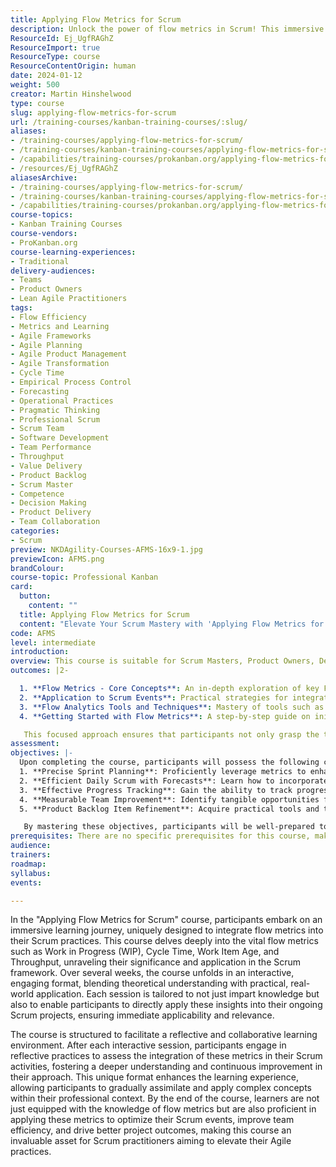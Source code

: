 ```yaml
---
title: Applying Flow Metrics for Scrum
description: Unlock the power of flow metrics in Scrum! This immersive course enhances your Agile practices, boosting team efficiency and project outcomes.
ResourceId: Ej_UgfRAGhZ
ResourceImport: true
ResourceType: course
ResourceContentOrigin: human
date: 2024-01-12
weight: 500
creator: Martin Hinshelwood
type: course
slug: applying-flow-metrics-for-scrum
url: /training-courses/kanban-training-courses/:slug/
aliases:
- /training-courses/applying-flow-metrics-for-scrum/
- /training-courses/kanban-training-courses/applying-flow-metrics-for-scrum/
- /capabilities/training-courses/prokanban.org/applying-flow-metrics-for-scrum/
- /resources/Ej_UgfRAGhZ
aliasesArchive:
- /training-courses/applying-flow-metrics-for-scrum/
- /training-courses/kanban-training-courses/applying-flow-metrics-for-scrum/
- /capabilities/training-courses/prokanban.org/applying-flow-metrics-for-scrum/
course-topics:
- Kanban Training Courses
course-vendors:
- ProKanban.org
course-learning-experiences:
- Traditional
delivery-audiences:
- Teams
- Product Owners
- Lean Agile Practitioners
tags:
- Flow Efficiency
- Metrics and Learning
- Agile Frameworks
- Agile Planning
- Agile Product Management
- Agile Transformation
- Cycle Time
- Empirical Process Control
- Forecasting
- Operational Practices
- Pragmatic Thinking
- Professional Scrum
- Scrum Team
- Software Development
- Team Performance
- Throughput
- Value Delivery
- Product Backlog
- Scrum Master
- Competence
- Decision Making
- Product Delivery
- Team Collaboration
categories:
- Scrum
preview: NKDAgility-Courses-AFMS-16x9-1.jpg
previewIcon: AFMS.png
brandColour: 
course-topic: Professional Kanban
card:
  button:
    content: ""
  title: Applying Flow Metrics for Scrum
  content: "Elevate Your Scrum Mastery with 'Applying Flow Metrics for Scrum': Transform your Agile practices with our immersive, hands-on course. Dive deep into the world of flow metrics and emerge with the skills to enhance your team's efficiency and delivery. Join us for a journey of practical learning and real-world application – it's time to turn data into action!"
code: AFMS
level: intermediate
introduction: 
overview: This course is suitable for Scrum Masters, Product Owners, Development Team Members, Agile Coaches, Leaders, Managers, Scrum Enthusiasts, and anyone interested in data-driven Scrum practices, aiming to optimize their Scrum processes through the application of flow metrics.
outcomes: |2-

  1. **Flow Metrics - Core Concepts**: An in-depth exploration of key Flow Metrics including Work in Progress (WIP), Work Item Age, Cycle Time, and Throughput. This section will cover the definitions, significance, and how each metric specifically impacts Scrum processes.
  2. **Application to Scrum Events**: Practical strategies for integrating Flow Metrics into various Scrum events. Detailed guidance on how to use these metrics for enhancing Sprint Planning, optimizing the Daily Scrum, adding value to Sprint Reviews, and making Sprint Retrospectives more effective.
  3. **Flow Analytics Tools and Techniques**: Mastery of tools such as Cumulative Flow Diagrams (CFDs), Scatterplots, and Monte Carlo simulations. This topic focuses on how to use these analytical tools to visually represent and analyze data, aiding in better decision-making and process improvement within Scrum.
  4. **Getting Started with Flow Metrics**: A step-by-step guide on initiating Flow Metrics in your Scrum team. This includes practical advice on what data is crucial, effective methods for data collection, and techniques for mining and interpreting this data to enhance Scrum practices.

   This focused approach ensures that participants not only grasp the theoretical aspects of Flow Metrics but also gain hands-on experience in applying these concepts effectively within their Scrum teams.
assessment: 
objectives: |-
  Upon completing the course, participants will possess the following capabilities: 
  1. **Precise Sprint Planning**: Proficiently leverage metrics to enhance the accuracy of Sprint Planning. Participants will acquire the skills to use data-driven insights to determine realistic Sprint goals and commitments, optimizing the team's workflow and delivery efficiency.
  2. **Efficient Daily Scrum with Forecasts**: Learn how to incorporate forecasts into the Daily Scrum, enabling better organization and prioritization of work in progress. Participants will be able to use forecasts to guide daily activities, ensuring smoother progress towards Sprint goals.
  3. **Effective Progress Tracking**: Gain the ability to track progress towards critical dates and deliverables with confidence. Participants will learn to use flow metrics to monitor project milestones and ensure that the team remains on track to meet project deadlines.
  4. **Measurable Team Improvement**: Identify tangible opportunities for measurable improvements within the Scrum team. Participants will be equipped with the knowledge and tools to analyze metrics and implement strategies that lead to enhanced team performance and outcomes.
  5. **Product Backlog Item Refinement**: Acquire practical tools and techniques for refining Product Backlog Items to increase workflow efficiency. Participants will learn how to optimize the flow of work items through effective backlog refinement practices, ultimately boosting productivity and delivery speed.

   By mastering these objectives, participants will be well-prepared to apply flow metrics effectively within their Scrum teams, leading to more efficient planning, enhanced daily Scrum activities, improved progress tracking, measurable team enhancements, and streamlined Product Backlog Item refinement processes.
prerequisites: There are no specific prerequisites for this course, making it accessible to participants at various levels of Scrum experience. However, a basic understanding of Scrum principles and Agile practices would be beneficial to fully grasp the content.
audience: 
trainers: 
roadmap: 
syllabus: 
events: 

---
```

In the "Applying Flow Metrics for Scrum" course, participants embark on an immersive learning journey, uniquely designed to integrate flow metrics into their Scrum practices. This course delves deeply into the vital flow metrics such as Work in Progress (WIP), Cycle Time, Work Item Age, and Throughput, unraveling their significance and application in the Scrum framework. Over several weeks, the course unfolds in an interactive, engaging format, blending theoretical understanding with practical, real-world application. Each session is tailored to not just impart knowledge but also to enable participants to directly apply these insights into their ongoing Scrum projects, ensuring immediate applicability and relevance.

The course is structured to facilitate a reflective and collaborative learning environment. After each interactive session, participants engage in reflective practices to assess the integration of these metrics in their Scrum activities, fostering a deeper understanding and continuous improvement in their approach. This unique format enhances the learning experience, allowing participants to gradually assimilate and apply complex concepts within their professional context. By the end of the course, learners are not just equipped with the knowledge of flow metrics but are also proficient in applying these metrics to optimize their Scrum events, improve team efficiency, and drive better project outcomes, making this course an invaluable asset for Scrum practitioners aiming to elevate their Agile practices.
